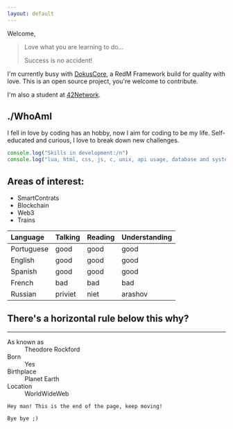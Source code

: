 ```yaml
---
layout: default
---
```


Welcome, 

> Love what you are learning to do...
>
> Success is no accident!

I'm currently busy with [DokusCore](https://dokuscore.com/), a RedM Framework build for quality with love.
This is an open source project, you're welcome to contribute.

I'm also a student at [42Network](https://www.42network.org/).

## ./WhoAmI

I fell in love by coding has an hobby, now I aim for coding to be my life.
Self-educated and curious, I love to break down new challenges.


```js
console.log("Skills in development:/n")
console.log("lua, html, css, js, c, unix, api usage, database and system administration")
```

## Areas of interest:

*   SmartContrats
*   Blockchain
*   Web3
*   Trains


| Language     | Talking   | Reading | Understanding |
|:-------------|:----------|:--------|:--------------|
| Portuguese   | good      | good    | good          |
| English      | good      | good    | good          |
| Spanish      | good      | good    | good          |
| French       | bad       | bad     | bad           |
| Russian      | priviet   | niet    | arashov       |


## There's a horizontal rule below this why?

* * *

<dl>
<dt>As known as</dt>
<dd>Theodore Rockford</dd>
<dt>Born</dt>
<dd>Yes</dd>
<dt>Birthplace</dt>
<dd>Planet Earth</dd>
<dt>Location</dt>
<dd>WorldWideWeb</dd>
</dl>

```
Hey man! This is the end of the page, keep moving!
```

```
Bye bye ;)
```
